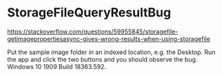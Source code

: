 # StorageFileQueryResultBug
https://stackoverflow.com/questions/59955845/storagefile-getimagepropertiesasync-gives-wrong-results-when-using-storagefile

Put the sample image folder in an indexed location, e.g. the Desktop. Run the app and click the two buttons and you should observe the bug.
Windows 10 1909 Build 18363.592.
